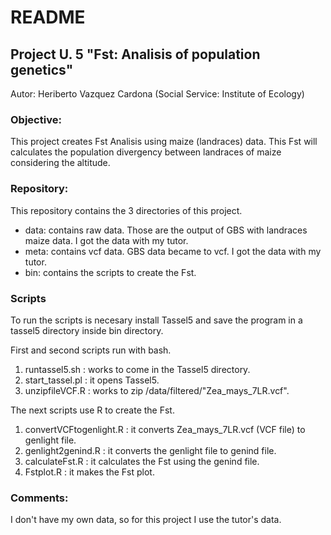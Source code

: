 # **README**

## Project U. 5 "Fst: Analisis of population genetics"

Autor: Heriberto Vazquez Cardona (Social Service: Institute of Ecology)

### Objective:
This project creates Fst Analisis using maize (landraces) data. This Fst will calculates the population divergency 
between landraces of maize considering the altitude. 

### Repository:
This repository contains the 3 directories of this project.
- data: contains raw data. Those are the output of GBS with landraces maize data. I got the data with my tutor.
- meta: contains vcf data. GBS data became to vcf. I got the data with my tutor.
- bin: contains the scripts to create the Fst.

### Scripts
To run the scripts is necesary install Tassel5 and save the program in a tassel5 directory inside bin directory.

First and second scripts run with bash.

1. runtassel5.sh : works to come in the Tassel5 directory.
2. start_tassel.pl : it opens Tassel5.
3. unzipfileVCF.R : works to zip /data/filtered/"Zea_mays_7LR.vcf".

The next scripts use R to create the Fst.

1. convertVCFtogenlight.R : it converts Zea_mays_7LR.vcf (VCF file) to genlight file. 
2. genlight2genind.R : it converts the genlight file to genind file.
3. calculateFst.R : it calculates the Fst using the genind file.
4. Fstplot.R : it makes the Fst plot.


### Comments:
I don't have my own data, so for this project I use the tutor's data. 


